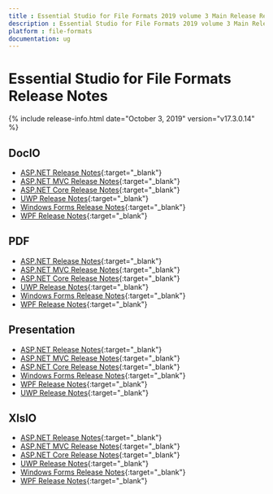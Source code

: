 ```yaml
---
title : Essential Studio for File Formats 2019 volume 3 Main Release Release Notes  
description : Essential Studio for File Formats 2019 volume 3 Main Release Release Notes  
platform : file-formats
documentation: ug
---
```


# Essential Studio for File Formats  Release Notes  

{% include release-info.html date="October 3, 2019" version="v17.3.0.14" %} 

## DocIO

* [ASP.NET Release Notes](/aspnet/release-notes/v17.3.0.14#docio){:target="_blank"}
* [ASP.NET MVC Release Notes](/aspnetmvc/release-notes/v17.3.0.14#docio){:target="_blank"}
* [ASP.NET Core Release Notes](/aspnet-core/release-notes/v17.3.0.14#docio){:target="_blank"}
* [UWP Release Notes](/uwp/release-notes/v17.3.0.14#docio){:target="_blank"}
* [Windows Forms Release Notes](/windowsforms/release-notes/v17.3.0.14#docio){:target="_blank"}
* [WPF Release Notes](/wpf/release-notes/v17.3.0.14#docio){:target="_blank"}


## PDF

* [ASP.NET Release Notes](/aspnet/release-notes/v17.3.0.14#pdf){:target="_blank"}
* [ASP.NET MVC Release Notes](/aspnetmvc/release-notes/v17.3.0.14#pdf){:target="_blank"}
* [ASP.NET Core Release Notes](/aspnet-core/release-notes/v17.3.0.14#pdf){:target="_blank"}
* [UWP Release Notes](/uwp/release-notes/v17.3.0.14#pdf){:target="_blank"}
* [Windows Forms Release Notes](/windowsforms/release-notes/v17.3.0.14#pdf){:target="_blank"}
* [WPF Release Notes](/wpf/release-notes/v17.3.0.14#pdf){:target="_blank"}


## Presentation

* [ASP.NET Release Notes](/aspnet/release-notes/v17.3.0.14#presentation){:target="_blank"}
* [ASP.NET MVC Release Notes](/aspnetmvc/release-notes/v17.3.0.14#presentation){:target="_blank"}
* [ASP.NET Core Release Notes](/aspnet-core/release-notes/v17.3.0.14#presentation){:target="_blank"}
* [Windows Forms Release Notes](/windowsforms/release-notes/v17.3.0.14#presentation){:target="_blank"}
* [WPF Release Notes](/wpf/release-notes/v17.3.0.14#presentation){:target="_blank"}
* [UWP Release Notes](/uwp/release-notes/v17.3.0.14#presentation){:target="_blank"}


## XlsIO

* [ASP.NET Release Notes](/aspnet/release-notes/v17.3.0.14#xlsio){:target="_blank"}
* [ASP.NET MVC Release Notes](/aspnetmvc/release-notes/v17.3.0.14#xlsio){:target="_blank"}
* [ASP.NET Core Release Notes](/aspnet-core/release-notes/v17.3.0.14#xlsio){:target="_blank"}
* [UWP Release Notes](/uwp/release-notes/v17.3.0.14#xlsio){:target="_blank"}
* [Windows Forms Release Notes](/windowsforms/release-notes/v17.3.0.14#xlsio){:target="_blank"}
* [WPF Release Notes](/wpf/release-notes/v17.3.0.14#xlsio){:target="_blank"}